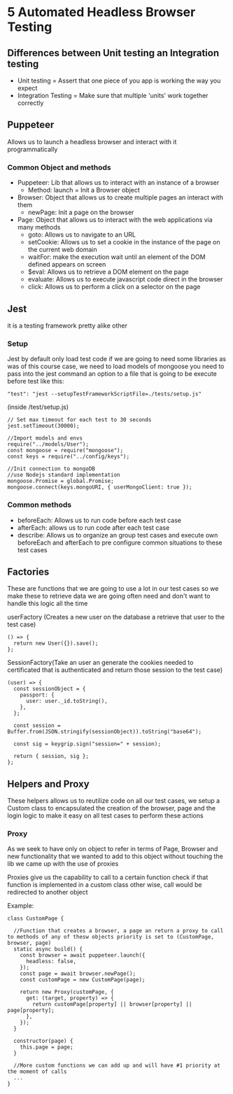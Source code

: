 # 5 Automated Headless Browser Testing

## Differences between Unit testing an Integration testing

- Unit testing = Assert that one piece of you app is working the way you expect
- Integration Testing = Make sure that multiple 'units' work together correctly

## Puppeteer

Allows us to launch a headless browser and interact with it programmatically

### Common Object and methods

- Puppeteer: Lib that allows us to interact with an instance of a browser
  - Method: launch = Init a Browser object
- Browser: Object that allows us to create multiple pages an interact with them
  - newPage: Init a page on the browser
- Page: Object that allows us to interact with the web applications via many methods
  - goto: Allows us to navigate to an URL
  - setCookie: Allows us to set a cookie in the instance of the page on the current web domain
  - waitFor: make the execution wait until an element of the DOM defined appears on screen
  - $eval: Allows us to retrieve a DOM element on the page
  - evaluate: Allows us to execute javascript code direct in the browser
  - click: Allows us to perform a click on a selector on the page

## Jest

it is a testing framework pretty alike other

### Setup

Jest by default only load test code if we are going to need some libraries as was of this course case,
we need to load models of mongoose you need to pass into the jest command an option to a file that is going to be execute before test like this:

`"test": "jest --setupTestFrameworkScriptFile=./tests/setup.js"`

(inside /test/setup.js)

```
// Set max timeout for each test to 30 seconds
jest.setTimeout(30000);

//Import models and envs
require("../models/User");
const mongoose = require("mongoose");
const keys = require("../config/keys");

//Init connection to mongoDB
//use Nodejs standard implementation
mongoose.Promise = global.Promise;
mongoose.connect(keys.mongoURI, { userMongoClient: true });

```

### Common methods

- beforeEach: Allows us to run code before each test case
- afterEach: allows us to run code after each test case
- describe: Allows us to organize an group test cases and execute own beforeEach and afterEach to pre configure common situations to these test cases

## Factories

These are functions that we are going to use a lot in our test cases so we make these to retrieve data we are going often need and don't want to handle this logic all the time

userFactory (Creates a new user on the database a retrieve that user to the test case)

```
() => {
  return new User({}).save();
};
```

SessionFactory(Take an user an generate the cookies needed to certificated that is authenticated and return those session to the test case)

```
(user) => {
  const sessionObject = {
    passport: {
      user: user._id.toString(),
    },
  };

  const session = Buffer.from(JSON.stringify(sessionObject)).toString("base64");

  const sig = keygrip.sign("session=" + session);

  return { session, sig };
};

```

## Helpers and Proxy

These helpers allows us to reutilize code on all our test cases, we setup a Custom class to encapsulated the creation of the browser, page and the login logic to make it easy on all test cases to perform these actions

### Proxy

As we seek to have only on object to refer in terms of Page, Browser and new functionality that we wanted to add to this object without touching the lib we came up with the use of proxies

Proxies give us the capability to call to a certain function check if that function is implemented in a custom class other wise, call would be redirected to another object

Example:

```
class CustomPage {

  //Function that creates a browser, a page an return a proxy to call to methods of any of thesw objects priority is set to (CustomPage, browser, page)
  static async build() {
    const browser = await puppeteer.launch({
      headless: false,
    });
    const page = await browser.newPage();
    const customPage = new CustomPage(page);

    return new Proxy(customPage, {
      get: (target, property) => {
        return customPage[property] || browser[property] || page[property];
      },
    });
  }

  constructor(page) {
    this.page = page;
  }

  //More custom functions we can add up and will have #1 priority at the moment of calls
  ...
}
```
